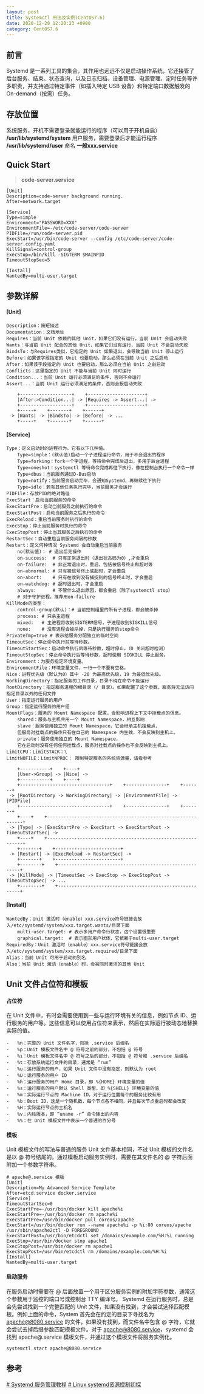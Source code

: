 ```yaml
---
layout: post
title: Systemctl 用法及实例(CentOS7.6)
date: 2020-12-20 12:20:23 +0900
category: CentOS7.6
---
```

## 前言
Systemd 是一系列工具的集合，其作用也远远不仅是启动操作系统，它还接管了后台服务、结束、状态查询，以及日志归档、设备管理、电源管理、定时任务等许多职责，并支持通过特定事件（如插入特定 USB 设备）和特定端口数据触发的 On-demand（按需）任务。

## 存放位置
系统服务，开机不需要登录就能运行的程序（可以用于开机自启）
**/usr/lib/systemd/system** 
用户服务，需要登录后才能运行程序
**/usr/lib/systemd/user**
命名
**一般xxx.service**

## Quick Start
>  **code-server.service**
```shell
[Unit]
Description=code-server background running.
After=network.target 

[Service]
Type=simple
Environment="PASSWORD=XXX"
EnvironmentFile=-/etc/code-server/code-server
PIDFile=/run/code-server.pid
ExecStart=/usr/bin/code-server --config /etc/code-server/code-server.config.yaml
KillSignal=control-group
ExecStop=/bin/kill -SIGTERM $MAINPID
TimeoutStopSec=5

[Install]
WantedBy=multi-user.target
```
## **参数详解**
#### **[Unit]**
```shell
Description：简短描述
Documentation：文档地址
Requires：当前 Unit 依赖的其他 Unit，如果它们没有运行，当前 Unit 会启动失败
Wants：与当前 Unit 配合的其他 Unit，如果它们没有运行，当前 Unit 不会启动失败
BindsTo：与Requires类似，它指定的 Unit 如果退出，会导致当前 Unit 停止运行
Before：如果该字段指定的 Unit 也要启动，那么必须在当前 Unit 之后启动
After：如果该字段指定的 Unit 也要启动，那么必须在当前 Unit 之前启动
Conflicts：这里指定的 Unit 不能与当前 Unit 同时运行
Condition...：当前 Unit 运行必须满足的条件，否则不会运行
Assert...：当前 Unit 运行必须满足的条件，否则会报启动失败

    +-------------------+    +---------------------+
    |After->Condition...| -> |Requires -> Assert...| ->
    +-------------------+    +---------------------+
    +-----+    +-------+    +------+
 -> |Wants| -> |BindsTo| -> |Before| -> ...
    +-----+    +-------+    +------+
```
#### **[Service]**
```shell
Type：定义启动时的进程行为。它有以下几种值。
    Type=simple：(默认值)启动一个子进程运行命令，用于不会退出的程序
    Type=forking：fork一个字进程，等待命令完成后退出，多用于后台进程 
    Type=oneshot：systemctl 等待命令完成再往下执行，像在控制台执行一个命令一样
    Type=dbus：当前服务通过D-Bus启动
    Type=notify：当前服务启动完毕，会通知Systemd，再继续往下执行
    Type=idle：若有其他任务执行完毕，当前服务才会运行
PIDFile：存放PID的绝对路径
ExecStart：启动当前服务的命令
ExecStartPre：启动当前服务之前执行的命令
ExecStartPost：启动当前服务之后执行的命令
ExecReload：重启当前服务时执行的命令
ExecStop：停止当前服务时执行的命令
ExecStopPost：停止当其服务之后执行的命令
RestartSec：自动重启当前服务间隔的秒数
Restart：定义何种情况 Systemd 会自动重启当前服务 
    no(默认值)： # 退出后无操作
    on-success:  # 只有正常退出时（退出状态码为0）,才会重启
    on-failure:  # 非正常退出时，重启，包括被信号终止和超时等
    on-abnormal: # 只有被信号终止或超时，才会重启
    on-abort:    # 只有在收到没有捕捉到的信号终止时，才会重启
    on-watchdog: # 超时退出时，才会重启
    always:      # 不管什么退出原因，都会重启（除了systemctl stop）
    # 对于守护进程，推荐用on-failure
KillMode的类型：
    control-group(默认)：# 当前控制组里的所有子进程，都会被杀掉
    process: # 只杀主进程
    mixed:   # 主进程将收到SIGTERM信号，子进程收到SIGKILL信号
    none:    # 没有进程会被杀掉，只是执行服务的stop命令
PrivateTmp=true # 表示给服务分配独立的临时空间
TimeoutSec：停止命令执行前等待秒数。
TimeoutStartSec：启动命令执行后等待秒数，超时停止。（0 关闭超时检测）
TimeoutStopSec：停止命令执行后等待秒数，超时使用 SIGKILL 停止服务。
Environment：为服务指定环境变量。
EnvironmentFile：环境变量文件，一行一个不要有空格。
Nice：进程优先级（默认为0）其中 -20 为最高优先级，19 为最低优先级。
WorkingDirectory：指定服务的工作目录，目录不纯在命令不能运行
RootDirectory：指定服务进程的根目录（/ 目录）。如果配置了这个参数，服务将无法访问指定目录以外的任何文件
User：指定运行服务的用户
Group：指定运行服务的用户组
MountFlags：服务的 Mount Namespace 配置，会影响进程上下文中挂载点的信息。
    shared：服务与主机共用一个 Mount Namespace，相互影响
    slave：服务使用独立的 Mount Namespace，它会继承主机挂载点，
    但服务对挂载点的操作只有在自己的 Namespace 内生效，不会反映到主机上。
    private：服务使用独立的 Mount Namespace，
    它在启动时没有任何任何挂载点，服务对挂载点的操作也不会反映到主机上。
LimitCPU：LimitSTACK：\
LimitNOFILE：LimitNPROC： 限制特定服务的系统资源量，请看参考

    +-----------+    +----+
    |User->Group| -> |Nice| -> 
    +-----------+    +----+
    +---------------------------------+    +---------------+    +-------+
 -> |RootDirectory -> WorkingDirectory| -> |EnvironmentFile| -> |PIDFile|
    +---------------------------------+    +---------------+    +-------+
    +----+    +-------------------------------------------------------------+    
 -> |Type| -> |ExecStartPre -> ExecStart -> ExecStartPost -> TimeoutStartSec| -> 
    +----+    +-------------------------------------------------------------+ 
    +-------+    +------------------------+
 -> |Restart| -> |ExecReload -> RestartSec| -> 
    +-------+    +------------------------+
	+--------+    +--------------------------------------------------------+
 -> |KillMode| -> |TimeoutSec -> ExecStop -> ExecStopPost -> TimeoutStopSec| -> ...
    +--------+    +--------------------------------------------------------+
```
#### **[Install]**
```shell
WantedBy：Unit 激活时（enable）xxx.service符号链接会放入/etc/systemd/system/xxx.target.wants/目录下面
    multi-user.target: # 表示多用户命令行状态，这个设置很重要
    graphical.target:  # 表示图形用户状体，它依赖于multi-user.target
RequiredBy：Unit 激活时（enable）xxx.service符号链接会放入/etc/systemd/system/xxx.target.required/目录下面
Alias：当前 Unit 可用于启动的别名
Also：当前 Unit 激活（enable）时，会被同时激活的其他 Unit
```
## **Unit 文件占位符和模板**

#### **占位符**
在 Unit 文件中，有时会需要使用到一些与运行环境有关的信息，例如节点 ID、运行服务的用户等。这些信息可以使用占位符来表示，然后在实际运行被动态地替换实际的值。
```shell
-   %n：完整的 Unit 文件名字，包括 .service 后缀名
-   %p：Unit 模板文件名中 @ 符号之前的部分，不包括 @ 符号
-   %i：Unit 模板文件名中 @ 符号之后的部分，不包括 @ 符号和 .service 后缀名
-   %t：存放系统运行文件的目录，通常是 “run”
-   %u：运行服务的用户，如果 Unit 文件中没有指定，则默认为 root
-   %U：运行服务的用户 ID
-   %h：运行服务的用户 Home 目录，即 %{HOME} 环境变量的值
-   %s：运行服务的用户默认 Shell 类型，即 %{SHELL} 环境变量的值
-   %m：实际运行节点的 Machine ID，对于运行位置每个的服务比较有用
-   %b：Boot ID，这是一个随机数，每个节点各不相同，并且每次节点重启时都会改变
-   %H：实际运行节点的主机名
-   %v：内核版本，即 “uname -r” 命令输出的内容
-   %%：在 Unit 模板文件中表示一个普通的百分号
```
#### **模板**
Unit 模板文件的写法与普通的服务 Unit 文件基本相同，不过 Unit 模板的文件名是以 @ 符号结尾的。通过模板启动服务实例时，需要在其文件名的 @ 字符后面附加一个参数字符串。
```shell
# apache@.service 模板
[Unit]
Description=My Advanced Service Template
After=etcd.service docker.service
[Service]
TimeoutStartSec=0
ExecStartPre=-/usr/bin/docker kill apache%i
ExecStartPre=-/usr/bin/docker rm apache%i
ExecStartPre=/usr/bin/docker pull coreos/apache
ExecStart=/usr/bin/docker run --name apache%i -p %i:80 coreos/apache /usr/sbin/apache2ctl -D FOREGROUND
ExecStartPost=/usr/bin/etcdctl set /domains/example.com/%H:%i running
ExecStop=/usr/bin/docker stop apache1
ExecStopPost=/usr/bin/docker rm apache1
ExecStopPost=/usr/bin/etcdctl rm /domains/example.com/%H:%i
[Install]
WantedBy=multi-user.target
```

#### **启动服务**
在服务启动时需要在 @ 后面放置一个用于区分服务实例的附加字符参数，通常这个参数用于监控的端口号或控制台 TTY 编译号。
Systemd 在运行服务时，总是会先尝试找到一个完整匹配的 Unit 文件，如果没有找到，才会尝试选择匹配模板。例如上面的命令，System 首先会在约定的目录下寻找名为 apache@8080.service 的文件，如果没有找到，而文件名中包含 @ 字符，它就会尝试去掉后缀参数匹配模板文件。对于 apache@8080.service，systemd 会找到 apache@.service 模板文件，并通过这个模板文件将服务实例化。
```shell
systemctl start apache@8080.service
```

## 参考
[# Systemd 服务管理教程](https://cloud.tencent.com/developer/article/1516125)
[# Linux systemd资源控制初探](https://www.cnblogs.com/jimbo17/p/9107052.html)
<!--stackedit_data:
eyJoaXN0b3J5IjpbLTEyNjc1NDcwNzAsLTM4OTUxMjQ3LDcyMj
g5Mzc4MywxNjE3MjIxNTQyLC0zMjY2MDk4ODYsMjA4MDMyODMy
MSwtNTcxNDg2NjcyLC02NDcyNTE4NjAsLTIwNTU0NzE4MDksLT
I0MjI3MjM2NCwxMjM4NTcwNDQzLDE3OTg0NTA5NTQsMzI4MTM0
MjEzLC0xMDgxMTMwNDM5LC0xMjk0NjI5NDk5LC0xMjc3MDEzNj
E4LDEyNjE3NTYxODksMTIxOTI0Mzk2NV19
-->